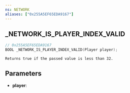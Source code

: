 ```yaml
---
ns: NETWORK
aliases: ["0x255A5EF65EDA9167"]
---
```

## _NETWORK_IS_PLAYER_INDEX_VALID

```c
// 0x255A5EF65EDA9167
BOOL _NETWORK_IS_PLAYER_INDEX_VALID(Player player);
```

```
Returns true if the passed value is less than 32.
```

## Parameters
* **player**:
